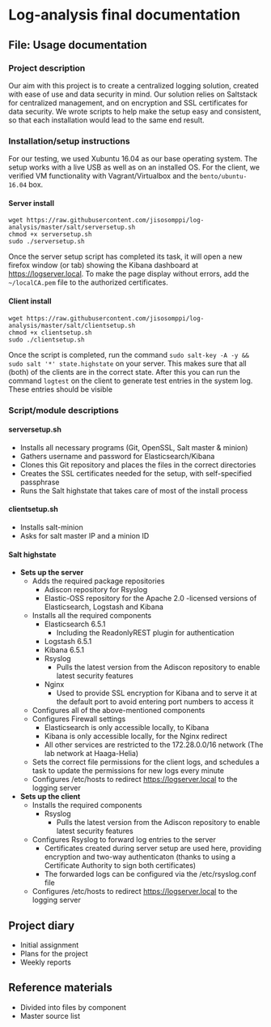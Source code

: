 # Log-analysis final documentation

## File: Usage documentation
### Project description
Our aim with this project is to create a centralized logging solution, created with ease of use and data security in mind. Our solution relies on Saltstack for centralized management, and on encryption and SSL certificates for data security. We wrote scripts to help make the setup easy and consistent, so that each installation would lead to the same end result.

### Installation/setup instructions
For our testing, we used Xubuntu 16.04 as our base operating system. The setup works with a live USB as well as on an installed OS. For the client, we verified VM functionality with Vagrant/Virtualbox and the `bento/ubuntu-16.04` box.

#### Server install
```
wget https://raw.githubusercontent.com/jisosomppi/log-analysis/master/salt/serversetup.sh
chmod +x serversetup.sh
sudo ./serversetup.sh

```
Once the server setup script has completed its task, it will open a new firefox window (or tab) showing the Kibana dashboard at https://logserver.local. To make the page display without errors, add the `~/localCA.pem` file to the authorized certificates. 

#### Client install
```
wget https://raw.githubusercontent.com/jisosomppi/log-analysis/master/salt/clientsetup.sh
chmod +x clientsetup.sh
sudo ./clientsetup.sh

```
Once the script is completed, run the command `sudo salt-key -A -y && sudo salt '*' state.highstate` on your server. This makes sure that all (both) of the clients are in the correct state. After this you can run the command `logtest` on the client to generate test entries in the system log. These entries should be visible

### Script/module descriptions
#### serversetup.sh
* Installs all necessary programs (Git, OpenSSL, Salt master & minion)
* Gathers username and password for Elasticsearch/Kibana
* Clones this Git repository and places the files in the correct directories
* Creates the SSL certificates needed for the setup, with self-specified passphrase
* Runs the Salt highstate that takes care of most of the install process

#### clientsetup.sh
* Installs salt-minion
* Asks for salt master IP and a minion ID

#### Salt highstate
* **Sets up the server**
  * Adds the required package repositories
    * Adiscon repository for Rsyslog
    * Elastic-OSS repository for the Apache 2.0 -licensed versions of Elasticsearch, Logstash and Kibana
  * Installs all the required components
    * Elasticsearch 6.5.1
      * Including the ReadonlyREST plugin for authentication
    * Logstash 6.5.1
    * Kibana 6.5.1
    * Rsyslog
      * Pulls the latest version from the Adiscon repository to enable latest security features
    * Nginx
      * Used to provide SSL encryption for Kibana and to serve it at the default port to avoid entering port numbers to access it
  * Configures all of the above-mentioned components 
  * Configures Firewall settings
    * Elasticsearch is only accessible locally, to Kibana
    * Kibana is only accessible locally, for the Nginx redirect
    * All other services are restricted to the 172.28.0.0/16 network (The lab network at Haaga-Helia)
  * Sets the correct file permissions for the client logs, and schedules a task to update the permissions for new logs every minute
  * Configures /etc/hosts to redirect https://logserver.local to the logging server
* **Sets up the client**
  * Installs the required components
    * Rsyslog
      * Pulls the latest version from the Adiscon repository to enable latest security features
  * Configures Rsyslog to forward log entries to the server 
    * Certificates created during server setup are used here, providing encryption and two-way authenticaton (thanks to using a Certificate Authority to sign both certificates)
    * The forwarded logs can be configured via the /etc/rsyslog.conf file
  * Configures /etc/hosts to redirect https://logserver.local to the logging server

## Project diary
* Initial assignment
* Plans for the project
* Weekly reports

## Reference materials
* Divided into files by component
* Master source list
